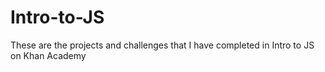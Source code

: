 # Intro-to-JS
These are the projects and challenges that I have completed in Intro to JS on Khan Academy
